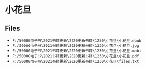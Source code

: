 # 小花旦

## Files

- `F:/5000G电子书\2021书籍更新\2020更新书籍\1230\小花旦\小花旦.epub`
- `F:/5000G电子书\2021书籍更新\2020更新书籍\1230\小花旦\小花旦.jpg`
- `F:/5000G电子书\2021书籍更新\2020更新书籍\1230\小花旦\小花旦.mobi`
- `F:/5000G电子书\2021书籍更新\2020更新书籍\1230\小花旦\小花旦.pdf`
- `F:/5000G电子书\2021书籍更新\2020更新书籍\1230\小花旦\files.txt`
